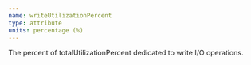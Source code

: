 ```yaml
---
name: writeUtilizationPercent
type: attribute
units: percentage (%)
---
```


The percent of totalUtilizationPercent dedicated to write I/O operations.